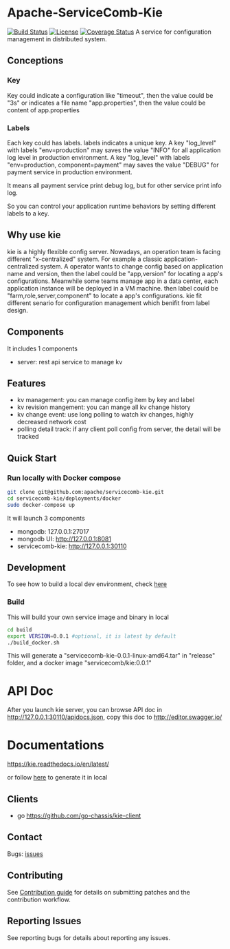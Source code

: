 # Apache-ServiceComb-Kie 

[![Build Status](https://travis-ci.org/apache/servicecomb-kie.svg?branch=master)](https://travis-ci.org/apache/servicecomb-kie?branch=master) 
[![License](https://img.shields.io/badge/license-Apache%202-4EB1BA.svg)](https://www.apache.org/licenses/LICENSE-2.0.html)
[![Coverage Status](https://coveralls.io/repos/github/apache/servicecomb-kie/badge.svg?branch=master)](https://coveralls.io/github/apache/servicecomb-kie?branch=master)
A service for configuration management in distributed system.

## Conceptions

### Key
Key could indicate a configuration like "timeout",
then the value could be "3s"
or indicates a file name "app.properties", 
then the value could be content of app.properties

### Labels
Each key could has labels. labels indicates a unique key.
A key "log_level" with labels "env=production" 
may saves the value "INFO" for all application log level in production environment.
A key "log_level" with labels "env=production, component=payment" 
may saves the value "DEBUG" for payment service in production environment.

It means all payment service print debug log, but for other service print info log.

So you can control your application runtime behaviors 
by setting different labels to a key.


## Why use kie
kie is a highly flexible config server. Nowadays, an operation team is facing different "x-centralized" system.
For example a classic application-centralized system. A operator wants to change config based on application name and version, then the label could be "app,version" for locating a app's configurations.
Meanwhile some teams manage app in a data center, each application instance will be deployed in a VM machine. then label could be "farm,role,server,component" to locate a app's configurations.
kie fit different senario for configuration management which benifit from label design.


## Components
It includes 1 components

- server: rest api service to manage kv

## Features
- kv management: you can manage config item by key and label
- kv revision mangement: you can mange all kv change history
- kv change event: use long polling to watch kv changes, highly decreased network cost
- polling detail track: if any client poll config from server, the detail will be tracked
## Quick Start

### Run locally with Docker compose

```bash
git clone git@github.com:apache/servicecomb-kie.git
cd servicecomb-kie/deployments/docker
sudo docker-compose up
```
It will launch 3 components 
- mongodb: 127.0.0.1:27017
- mongodb UI: http://127.0.0.1:8081
- servicecomb-kie: http://127.0.0.1:30110


## Development
To see how to build a local dev environment, check [here](examples/dev)

### Build
This will build your own service image and binary in local
```bash
cd build
export VERSION=0.0.1 #optional, it is latest by default
./build_docker.sh
```

This will generate a "servicecomb-kie-0.0.1-linux-amd64.tar" in "release" folder,
and a docker image "servicecomb/kie:0.0.1"

# API Doc
After you launch kie server, you can browse API doc in http://127.0.0.1:30110/apidocs.json, 
copy this doc to http://editor.swagger.io/
# Documentations
https://kie.readthedocs.io/en/latest/

or follow [here](docs/README.md) to generate it in local

## Clients
- go https://github.com/go-chassis/kie-client

## Contact

Bugs: [issues](https://issues.apache.org/jira/browse/SCB)

## Contributing

See [Contribution guide](http://servicecomb.apache.org/developers/contributing) for details on submitting patches and the contribution workflow.

## Reporting Issues

See reporting bugs for details about reporting any issues.
